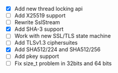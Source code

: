 - [x] Add new thread locking api
- [ ] Add X25519 support
- [ ] Rewrite SslStream
- [x] Add SHA-3 support
- [ ] Work with new SSL/TLS state machine
- [ ] Add TLSv1.3 ciphersuites
- [x] Add SHA512/224 and SHA512/256
- [ ] Add pkey support
- [ ] Fix size_t problem in 32bits and 64 bits